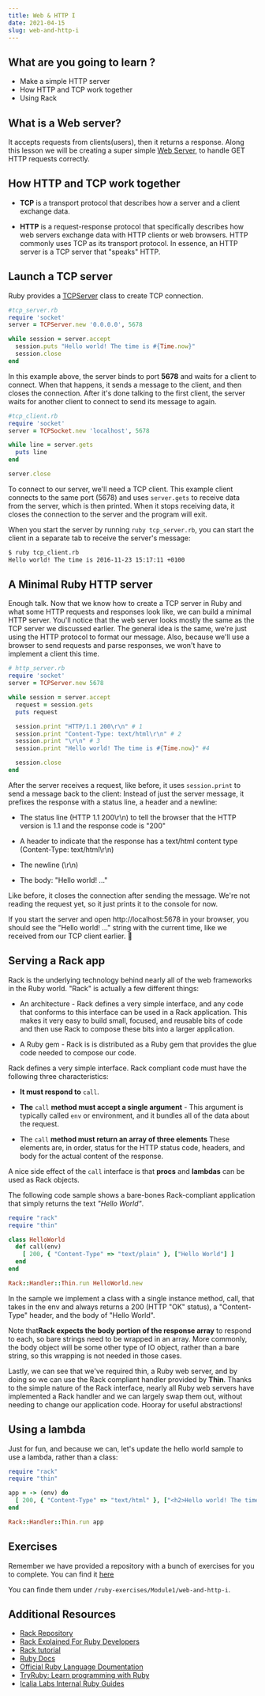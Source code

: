 ```yaml
---
title: Web & HTTP I
date: 2021-04-15
slug: web-and-http-i
---
```


## What are you going to learn ?
* Make a simple HTTP server
* How HTTP and TCP work together
* Using Rack

## What is a Web server?

It accepts requests from clients(users), then it returns a response. Along this lesson we will be creating a super simple [Web Server](https://en.wikipedia.org/wiki/Web_server), to handle GET HTTP requests correctly.

## How HTTP and TCP work together

* **TCP** is a transport protocol that describes how a server and a client exchange data.

* **HTTP** is a request-response protocol that specifically describes how web servers exchange data with HTTP clients or web browsers. HTTP commonly uses TCP as its transport protocol. In essence, an HTTP server is a TCP server that "speaks" HTTP.

## Launch a TCP server

Ruby provides a [TCPServer](https://ruby-doc.org/stdlib-2.4.0/libdoc/socket/rdoc/TCPServer.html) class to create TCP connection.

```ruby
#tcp_server.rb
require 'socket'
server = TCPServer.new '0.0.0.0', 5678

while session = server.accept
  session.puts "Hello world! The time is #{Time.now}"
  session.close
end
```

In this example above, the server binds to port **5678** and waits for a client to connect. When that happens, it sends a message to the client, and then closes the connection. After it's done talking to the first client, the server waits for another client to connect to send its message to again.

```ruby
#tcp_client.rb
require 'socket'
server = TCPSocket.new 'localhost', 5678

while line = server.gets
  puts line
end

server.close
```

To connect to our server, we'll need a TCP client. This example client connects to the same port (5678) and uses `server.gets` to receive data from the server, which is then printed. When it stops receiving data, it closes the connection to the server and the program will exit.

When you start the server by running `ruby tcp_server.rb`, you can start the client in a separate tab to receive the server's message:

```bash
$ ruby tcp_client.rb
Hello world! The time is 2016-11-23 15:17:11 +0100
```
## A Minimal Ruby HTTP server

Enough talk. Now that we know how to create a TCP server in Ruby and what some HTTP requests and responses look like, we can build a minimal HTTP server. You'll notice that the web server looks mostly the same as the TCP server we discussed earlier. The general idea is the same, we're just using the HTTP protocol to format our message. Also, because we'll use a browser to send requests and parse responses, we won't have to implement a client this time.

```ruby
# http_server.rb
require 'socket'
server = TCPServer.new 5678

while session = server.accept
  request = session.gets
  puts request

  session.print "HTTP/1.1 200\r\n" # 1
  session.print "Content-Type: text/html\r\n" # 2
  session.print "\r\n" # 3
  session.print "Hello world! The time is #{Time.now}" #4

  session.close
end
```

After the server receives a request, like before, it uses `session.print` to send a message back to the client: Instead of just the server message, it prefixes the response with a status line, a header and a newline:

* The status line (HTTP 1.1 200\r\n) to tell the browser that the HTTP version is 1.1 and the response code is "200"

* A header to indicate that the response has a text/html content type (Content-Type: text/html\r\n)

* The newline (\r\n)

* The body: "Hello world! …"

Like before, it closes the connection after sending the message. We're not reading the request yet, so it just prints it to the console for now.

If you start the server and open http://localhost:5678 in your browser, you should see the "Hello world! …" string with the current time, like we received from our TCP client earlier. 🎉

## Serving a Rack app

Rack is the underlying technology behind nearly all of the web frameworks in the Ruby world. "Rack" is actually a few different things:

* An architecture - Rack defines a very simple interface, and any code that conforms to this interface can be used in a Rack application. This makes it very easy to build small, focused, and reusable bits of code and then use Rack to compose these bits into a larger application.

* A Ruby gem - Rack is is distributed as a Ruby gem that provides the glue code needed to compose our code.

Rack defines a very simple interface. Rack compliant code must have the following three characteristics:

* **It must respond to** `call`.

* **The** `call` **method must accept a single argument** - This argument is typically called `env` or environment, and it bundles all of the data about the request.

* The `call` **method must return an array of three elements** These elements are, in order, status for the HTTP status code, headers, and body for the actual content of the response.

A nice side effect of the `call` interface is that **procs** and **lambdas** can be used as Rack objects.

The following code sample shows a bare-bones Rack-compliant application that simply returns the text *"Hello World"*.

```ruby
require "rack"
require "thin"

class HelloWorld
  def call(env)
    [ 200, { "Content-Type" => "text/plain" }, ["Hello World"] ]
  end
end

Rack::Handler::Thin.run HelloWorld.new
```
In the sample we implement a class with a single instance method, call, that takes in the env and always returns a 200 (HTTP "OK" status), a "Content-Type" header, and the body of "Hello World".

Note that**Rack expects the body portion of the response array** to respond to each, so bare strings need to be wrapped in an array. More commonly, the body object will be some other type of IO object, rather than a bare string, so this wrapping is not needed in those cases.

Lastly, we can see that we've required thin, a Ruby web server, and by doing so we can use the Rack compliant handler provided by **Thin**. Thanks to the simple nature of the Rack interface, nearly all Ruby web servers have implemented a Rack handler and we can largely swap them out, without needing to change our application code. Hooray for useful abstractions!

## Using a lambda
Just for fun, and because we can, let's update the hello world sample to use a lambda, rather than a class:

```ruby
require "rack"
require "thin"

app = -> (env) do
  [ 200, { "Content-Type" => "text/html" }, ["<h2>Hello world! The time is #{Time.now}</h2>"] ]
end

Rack::Handler::Thin.run app
```

## Exercises

Remember we have provided a repository with a bunch of exercises for you to complete. You can find it [here](https://github.com/kurenn/ruby-exercises)

You can finde them under `/ruby-exercises/Module1/web-and-http-i`.

## Additional Resources

+ [Rack Repository](https://github.com/rack/rack)
+ [Rack Explained For Ruby Developers](https://www.rubyguides.com/2018/09/rack-middleware/)
+ [Rack tutorial](https://thoughtbot.com/upcase/videos/rack)
+ [Ruby Docs](https://www.ruby-doc.org/)
+ [Official Ruby Language Doumentation](https://ruby-doc.org/core-2.6/)
+ [TryRuby: Learn programming with Ruby](https://ruby.github.io/TryRuby/)
+ [Icalia Labs Internal Ruby Guides](https://github.com/IcaliaLabs/guides/tree/master/stack/ruby)
